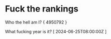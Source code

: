 # Fuck the rankings

Who the hell am I?
{ 4950792 }

What fucking year is it?
[ 2024-06-25T08:00:00Z ]

